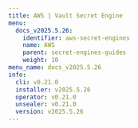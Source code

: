 ```yaml
---
title: AWS | Vault Secret Engine
menu:
  docs_v2025.5.26:
    identifier: aws-secret-engines
    name: AWS
    parent: secret-engines-guides
    weight: 10
menu_name: docs_v2025.5.26
info:
  cli: v0.21.0
  installer: v2025.5.26
  operator: v0.21.0
  unsealer: v0.21.0
  version: v2025.5.26
---
```


